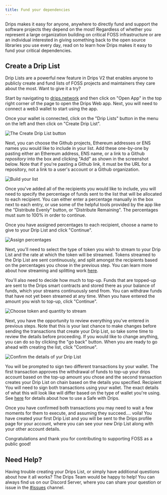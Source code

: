 ```yaml
---
title: Fund your dependencies
---
```


Drips makes it easy for anyone, anywhere to directly fund and support the software projects they depend on the most! Regardless of whether you represent a large organization building on critical FOSS infrastructure or are an individual interested in giving something back to the open source libraries you use every day, read on to learn how Drips makes it easy to fund your critical dependencies.

## Create a Drip List

Drip Lists are a powerful new feature in Drips V2 that enables anyone to publicly create and fund lists of FOSS projects and maintainers they care about the most. Want to give it a try?

Start by navigating to <a href="https://drips.network/" target="_blank">drips.network</a> and then click on "Open App" in the top right corner of the page to open the Drips Web app. Next, you will need to connect a web3 wallet to start using the app.

Once your wallet is connected, click on the "Drip Lists" button in the menu on the left and then click on "Create Drip List".

![The Create Drip List button](/img/drips-app/drip-lists/fund_your_dependencies_1.png)

Next, you can choose the Github projects, Ethereum addresses or ENS names you would like to include in your list. Add these one-by-one by pasting either an Ethereum address, ENS name, or a link to a Github _repository_ into the box and clicking "Add" as shown in the screenshot below. Note that if you're pasting a Github link, it must be the URL for a repository, not a link to a user's account or a Github organization.

![Build your list](/img/drips-app/drip-lists/fund_your_dependencies_2.png)

Once you've added all of the recipients you would like to include, you will need to specify the percentage of funds sent to the list that will be allocated to each recipient. You can either enter a percentage manually in the box next to each entry, or use some of the helpful tools provided by the app like the "Distribute Evenly" button, or "Distribute Remaining". The percentages must sum to 100% in order to continue.

Once you have assigned percentages to each recipient, choose a name to give to your Drip List and click "Continue".

![Assign percentages](/img/drips-app/drip-lists/fund_your_dependencies_3.png)

Next, you'll need to select the type of token you wish to stream to your Drip List and the rate at which the token will be streamed. Tokens streamed to the Drip List are sent continuously, and split amongst the recipients based on the percentages you chose in the previous step. You can learn more about how streaming and splitting work <a href="the-protocol/overview">here</a>.

You'll also need to decide how much to top-up. Funds that are topped-up are sent to the Drips smart contracts and stored there as your balance of funds, which your streams continuously send from. You can withdraw funds that have not yet been streamed at any time. When you have entered the amount you wish to top-up, click "Continue".

![Choose token and quantity to stream](/img/drips-app/drip-lists/fund_your_dependencies_4.png)

Next, you have the opportunity to review everything you've entered in previous steps. Note that this is your last chance to make changes before sending the transactions that create your Drip List, so take some time to review the details before proceeding. If you would like to change anything, you can do so by clicking the "go back" button. When you are ready to go ahead with creating the list, click "Continue".

![Confirm the details of yur Drip List](/img/drips-app/drip-lists/fund_your_dependencies_5.png)

You will be prompted to sign two different transactions by your wallet. The first transaction approves the withdrawal of funds to top-up your drips account based on the top-up amount you chose and the second transaction creates your Drip List on chain based on the details you specified.
Recipient
You will need to sign both transactions using your wallet. The exact details of what this will look like will differ based on the type of wallet you're using. See <a href="/streaming-and-splitting/advanced/safe" target="_blank">here</a> for details about how to use a Safe with Drips.

Once you have confirmed both transactions you may need to wait a few moments for them to execute, and assuming they succeed.... voila! You have created your first Drip List and you will be sent to the Drips profile page for your account, where you can see your new Drip List along with your other account details.

Congratulations and thank you for contributing to supporting FOSS as a public good! 

## Need Help?

Having trouble creating your Drips List, or simply have additional questions about how it all works? The Drips Team would be happy to help! You can always find us on our Discord Server, where you can share your question or issue in the <a href="https://discord.gg/WuscE6BtBW" target="_blank">#issues</a> channel.  

<Disclaimer />
